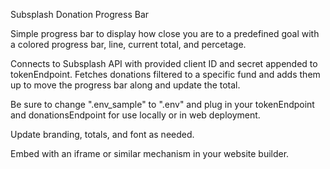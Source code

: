 Subsplash Donation Progress Bar

Simple progress bar to display how close you are to a predefined goal with a colored progress bar, line, current total, and percetage. 

Connects to Subsplash API with provided client ID and secret appended to tokenEndpoint. Fetches donations filtered to a specific fund and adds them up to move the progress bar along and update the total.

Be sure to change ".env_sample" to ".env" and plug in your tokenEndpoint and donationsEndpoint for use locally or in web deployment.

Update branding, totals, and font as needed.

Embed with an iframe or similar mechanism in your website builder.